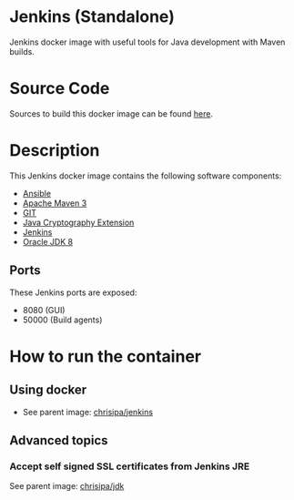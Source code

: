 Jenkins (Standalone)
====================

Jenkins docker image with useful tools for Java development with Maven builds.

# Source Code
Sources to build this docker image can be found [here](https://github.com/chrisipa/docker-library/tree/master/debian-pom/java-pom/jenkins-pom/jenkins-standalone).

# Description
This Jenkins docker image contains the following software components:

 - [Ansible](http://docs.ansible.com/ansible/latest/intro_installation.html)
 - [Apache Maven 3](https://maven.apache.org/download.cgi)
 - [GIT](https://git-scm.com/downloads)
 - [Java Cryptography Extension](http://www.oracle.com/technetwork/java/javase/downloads/jce8-download-2133166.html)
 - [Jenkins](https://jenkins-ci.org/)
 - [Oracle JDK 8](http://www.oracle.com/technetwork/java/javase/downloads/jdk8-downloads-2133151.html)


## Ports
These Jenkins ports are exposed:

  - 8080 (GUI)
  - 50000 (Build agents)


# How to run the container

## Using docker

* See parent image: [chrisipa/jenkins](https://github.com/chrisipa/docker-library/tree/master/debian-pom/java-pom/jenkins-pom/jenkins#using-docker)

## Advanced topics

### Accept self signed SSL certificates from Jenkins JRE

See parent image: [chrisipa/jdk](https://github.com/chrisipa/docker-library/tree/master/debian-pom/java-pom/jdk#accept-self-signed-ssl-certificates-from-jre)